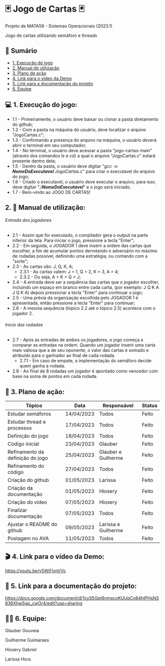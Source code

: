 # :black_joker: Jogo de Cartas :black_joker:
Projeto de MATA58 - Sistemas Operacionais (2023.1)

Jogo de cartas utilizando semáforo e threads

## 📝 Sumário
- [1. Execução do jogo](#execucao_do_jogo)
- [2. Manual de utilização](#manual_de_utilizacao)
- [3. Plano de ação](#plano_de_acao)
- [4. Link para o vídeo da Demo](#video_demo)
- [5. Link para a documentação do projeto](#link_doc)
- [6. Equipe](#equipe)

## :computer: 1. Execução do jogo: <a name = "execucao_do_jogo"></a>
   - 1.1 - Primeiramente, o usuário deve baixar ou clonar a pasta diretamento do github;
   - 1.2 - Com a pasta na máquina do usuário, deve localizar o arquivo "JogoCartas.c";
   - 1.3 - Confirmando a presença do arquivo na máquina, o usuário deverá abrir o terminal em seu computador;
   - 1.4 - No terminal, o usuário deve acessar a pasta "jogo-cartas-main" (através dos comandos *ls* e *cd*) a qual o arquivo "JogoCartas.c" estará presente dentro dela;
   - 1.5 - Dentro da pasta, o usuário deve digitar "*gcc -o **NomeDoExecutavel** JogoCartas.c*" para criar o executavel do arquivo do jogo;
   - 1.6 - Criado o executavel, o usuário deve executar o arquivo, para isso, deve digitar "./**_NomeDoExecutavel_**" e o jogo será iniciado.
   - 1.7 - Bem-vindo ao JOGO DE CARTAS!

## 2. :green_book: Manual de utilização: <a name = "manual_de_utilizacao"></a>
###### Entrada dos jogadores
   - 2.1 - Assim que for executado, o compilador gera o output na parte inferior da tela. Para iniciar o jogo, pressione a tecla "Enter";
   - 2.2 - Em seguida, o JOGADOR 1 deve inserir a ordem das cartas que escolher, a fim de acumular pontos derrotando o adversário no máximo de rodadas possível, definindo uma estratégia, ou contando com a "sorte"; 
   - 2.3 - As cartas são: J, Q, K, A;
        - 2.3.1 - As cartas valem: J = 1, Q = 2, K = 3, A = 4;
        - 2.3.2 - Ou seja, A > K > Q > J;
   - 2.4 - A entrada deve ser a sequência das cartas que o jogador escolher, incluindo um espaço em branco entre cada carta, (por exemplo: J Q K A J Q K A) depois pressionar a tecla "Enter" para continuar o jogo;
   - 2.5 - Uma prévia da organização escolhida pelo JOGADOR 1 é apresentada, então pressione a tecla "Enter" para continuar;
   - 2.6 - A mesma sequência (tópico 2.2 até o tópico 2.5) acontece com o jogador 2.
###### Inicio das rodadas
   - 2.7 - Após as entradas de ambos os jogadores, o jogo começa a comparar as entradas na ordem. Quando um jogador inserir uma carta mais valiosa que a de seu oponente, o valor das cartas é somado e atribuído para o ganhador ao final de cada rodada.
        - 2.7.1 - Em caso de empate, a implementação do semáforo decide quem ganha a rodada.
   - 2.8 - Ao final de 8 rodadas um jogador é apontado como vencedor com base na soma de pontos em cada rodada. 

## :scroll: 3. Plano de ação: <a name = "plano_de_acao"></a>
| Tópico | Data | Responsável | Status |
| ------ | ---- | ----------- | ------ |
| Estudar semáforos  | 14/04/2023  | Todos | Feito
| Estudar thread e processos | 17/04/2023 | Todos  | Feito
| Definição do jogo | 18/04/2023 | Todos | Feito
| Código inicial | 23/04/2023 | Glauber | Feito
| Refinamento da definição do jogo | 25/04/2023 | Glauber e Guilherme | Feito
| Refinamento do código | 27/04/2023 | Todos | Feito
| Criação do github | 01/05/2023 | Larissa | Feito
| Criação da documentação | 01/05/2023 | Hiosery | Feito
| Criação do vídeo | 07/05/2023 | Hiosery | Feito
| Finalizar documentação | 07/05/2023 | Todos | Feito
| Ajustar o README do github | 09/05/2023 | Larissa e Guilherme | Feito
| Postagem no AVA | 11/05/2023 | Todos | Feito

## :clapper: 4. Link para o vídeo da Demo: <a name = "video_demo"></a>
https://youtu.be/y5WiFIvnVVc
## :bookmark_tabs: 5. Link para a documentação do projeto: <a name = "link_doc"></a>

https://docs.google.com/document/d/1cyS5Gpt8nmxcoKUUpCo84hIPHsNS836XhwSgp_cwOr4/edit?usp=sharing

## :woman_technologist: 6. Equipe: <a name = "equipe"></a>

Glauber Gouveia

Guilherme Guimaraes

Hiosery Gabriel

Larissa Hora
